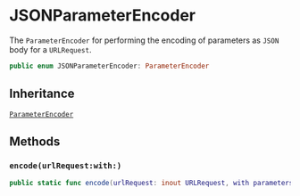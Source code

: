 # JSONParameterEncoder

The `ParameterEncoder` for performing the encoding of parameters as `JSON` body for a `URLRequest`.

``` swift
public enum JSONParameterEncoder: ParameterEncoder 
```

## Inheritance

[`ParameterEncoder`](/ParameterEncoder)

## Methods

### `encode(urlRequest:with:)`

``` swift
public static func encode(urlRequest: inout URLRequest, with parameters: Parameters) throws 
```
